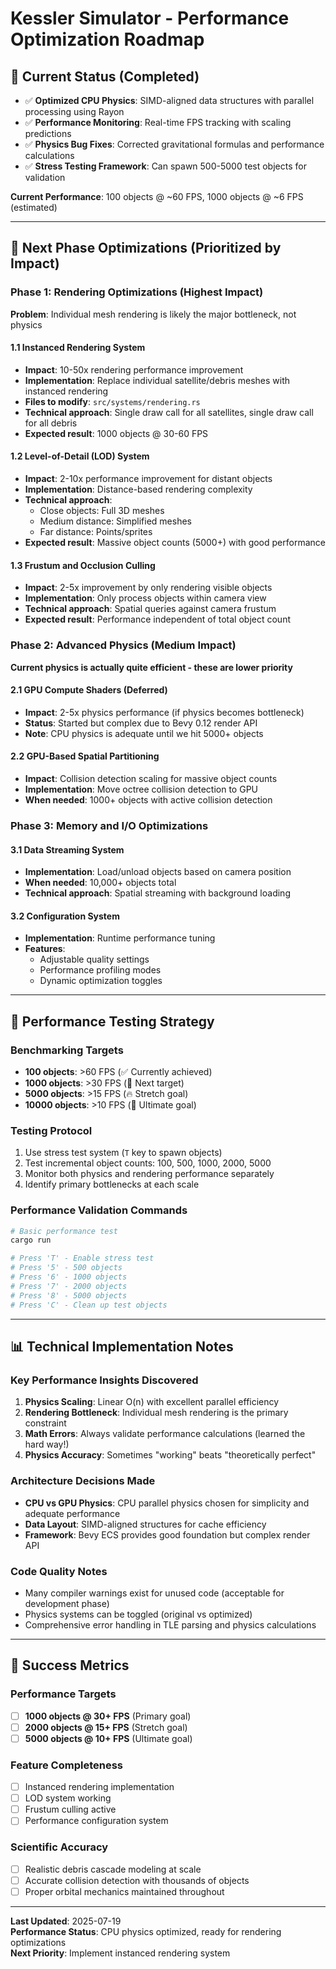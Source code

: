 # Kessler Simulator - Performance Optimization Roadmap

## 🎯 Current Status (Completed)
- ✅ **Optimized CPU Physics**: SIMD-aligned data structures with parallel processing using Rayon
- ✅ **Performance Monitoring**: Real-time FPS tracking with scaling predictions
- ✅ **Physics Bug Fixes**: Corrected gravitational formulas and performance calculations
- ✅ **Stress Testing Framework**: Can spawn 500-5000 test objects for validation

**Current Performance**: 100 objects @ ~60 FPS, 1000 objects @ ~6 FPS (estimated)

---

## 🚀 Next Phase Optimizations (Prioritized by Impact)

### Phase 1: Rendering Optimizations (Highest Impact)
**Problem**: Individual mesh rendering is likely the major bottleneck, not physics

#### 1.1 Instanced Rendering System
- **Impact**: 10-50x rendering performance improvement
- **Implementation**: Replace individual satellite/debris meshes with instanced rendering
- **Files to modify**: `src/systems/rendering.rs`
- **Technical approach**: Single draw call for all satellites, single draw call for all debris
- **Expected result**: 1000 objects @ 30-60 FPS

#### 1.2 Level-of-Detail (LOD) System  
- **Impact**: 2-10x performance improvement for distant objects
- **Implementation**: Distance-based rendering complexity
- **Technical approach**:
  - Close objects: Full 3D meshes
  - Medium distance: Simplified meshes
  - Far distance: Points/sprites
- **Expected result**: Massive object counts (5000+) with good performance

#### 1.3 Frustum and Occlusion Culling
- **Impact**: 2-5x improvement by only rendering visible objects
- **Implementation**: Only process objects within camera view
- **Technical approach**: Spatial queries against camera frustum
- **Expected result**: Performance independent of total object count

### Phase 2: Advanced Physics (Medium Impact)
**Current physics is actually quite efficient - these are lower priority**

#### 2.1 GPU Compute Shaders (Deferred)
- **Impact**: 2-5x physics performance (if physics becomes bottleneck)
- **Status**: Started but complex due to Bevy 0.12 render API
- **Note**: CPU physics is adequate until we hit 5000+ objects

#### 2.2 GPU-Based Spatial Partitioning
- **Impact**: Collision detection scaling for massive object counts
- **Implementation**: Move octree collision detection to GPU
- **When needed**: 1000+ objects with active collision detection

### Phase 3: Memory and I/O Optimizations
#### 3.1 Data Streaming System
- **Implementation**: Load/unload objects based on camera position
- **When needed**: 10,000+ objects total
- **Technical approach**: Spatial streaming with background loading

#### 3.2 Configuration System
- **Implementation**: Runtime performance tuning
- **Features**: 
  - Adjustable quality settings
  - Performance profiling modes
  - Dynamic optimization toggles

---

## 🧪 Performance Testing Strategy

### Benchmarking Targets
- **100 objects**: >60 FPS (✅ Currently achieved)
- **1000 objects**: >30 FPS (🎯 Next target)
- **5000 objects**: >15 FPS (🔥 Stretch goal)
- **10000 objects**: >10 FPS (🚀 Ultimate goal)

### Testing Protocol
1. Use stress test system (`T` key to spawn objects)
2. Test incremental object counts: 100, 500, 1000, 2000, 5000
3. Monitor both physics and rendering performance separately
4. Identify primary bottlenecks at each scale

### Performance Validation Commands
```bash
# Basic performance test
cargo run

# Press 'T' - Enable stress test
# Press '5' - 500 objects
# Press '6' - 1000 objects  
# Press '7' - 2000 objects
# Press '8' - 5000 objects
# Press 'C' - Clean up test objects
```

---

## 📊 Technical Implementation Notes

### Key Performance Insights Discovered
1. **Physics Scaling**: Linear O(n) with excellent parallel efficiency
2. **Rendering Bottleneck**: Individual mesh rendering is the primary constraint
3. **Math Errors**: Always validate performance calculations (learned the hard way!)
4. **Physics Accuracy**: Sometimes "working" beats "theoretically perfect"

### Architecture Decisions Made
- **CPU vs GPU Physics**: CPU parallel physics chosen for simplicity and adequate performance
- **Data Layout**: SIMD-aligned structures for cache efficiency
- **Framework**: Bevy ECS provides good foundation but complex render API

### Code Quality Notes
- Many compiler warnings exist for unused code (acceptable for development phase)
- Physics systems can be toggled (original vs optimized)
- Comprehensive error handling in TLE parsing and physics calculations

---

## 🎯 Success Metrics

### Performance Targets
- [ ] **1000 objects @ 30+ FPS** (Primary goal)
- [ ] **2000 objects @ 15+ FPS** (Stretch goal)
- [ ] **5000 objects @ 10+ FPS** (Ultimate goal)

### Feature Completeness
- [ ] Instanced rendering implementation
- [ ] LOD system working
- [ ] Frustum culling active
- [ ] Performance configuration system

### Scientific Accuracy
- [ ] Realistic debris cascade modeling at scale
- [ ] Accurate collision detection with thousands of objects
- [ ] Proper orbital mechanics maintained throughout

---

**Last Updated**: 2025-07-19  
**Performance Status**: CPU physics optimized, ready for rendering optimizations  
**Next Priority**: Implement instanced rendering system